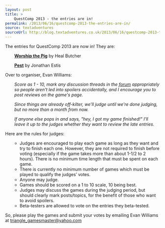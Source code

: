 ```yaml
---
layout: post
title: >
    QuestComp 2013 - the entries are in!
permalink: /2013/06/16/questcomp-2013-the-entries-are-in/
source: textadventures
sourceUrl: http://blog.textadventures.co.uk/2013/06/16/questcomp-2013-the-entries-are-in/
---
```

The entries for QuestComp 2013 are now in! They are:
<p style="padding-left:30px;"><strong><a href="http://textadventures.co.uk/games/view/xfdmtdfvdueyvd5q2qrhlw/worship-the-pig">Worship the Pig</a></strong> by Heal Butcher</p>
<p style="padding-left:30px;"><strong><a href="http://textadventures.co.uk/games/view/ksrwdwfha02e8xpuev2t9w/pest" target="_blank">Pest</a></strong> by Jonathan Estis</p>
Over to organiser, Evan Williams:
<p style="padding-left:30px;"><em>Score as 1 - 10, mark any discussion threads in the <a href="http://forum.textadventures.co.uk/viewforum.php?f=5">forum</a> appropriately so people aren't led into spoilers accidentally, and I encourage you to post reviews on the game's page.</em></p>
<p style="padding-left:30px;"><em>Since things are already off-kilter, we'll judge until we're done judging, but no more than a month from now.</em></p>
<p style="padding-left:30px;"><em>If anyone else pops in and says, "hey, I got my game finished!" I'll leave it up to the judges whether they want to review the late entries.</em></p>
Here are the rules for judges:
<ul>
<ul>
	<li>Judges are encouraged to play each game as long as they want and try to finish each one. However, they are not required to finish before voting (especially if the game takes more than about 1-1/2 to 2 hours). There is no minimum time length that must be spent on each game.</li>
	<li>There is currently no minimum number of games which must be played to qualify the judges’ votes.</li>
	<li>Anyone may judge.</li>
	<li>Games should be scored on a 1 to 10 scale, 10 being best.</li>
	<li>Judges may discuss the games during the judging period, but should clearly mark posts/topics, for the benefit of those who want to avoid spoilers.</li>
	<li>Beta-testers are allowed to vote on the entries they beta-tested.</li>
</ul>
</ul>
So, please play the games and submit your votes by emailing Evan Williams at <a href="mailto:triangle_gamesmaster@yahoo.com">triangle_gamesmaster@yahoo.com</a>